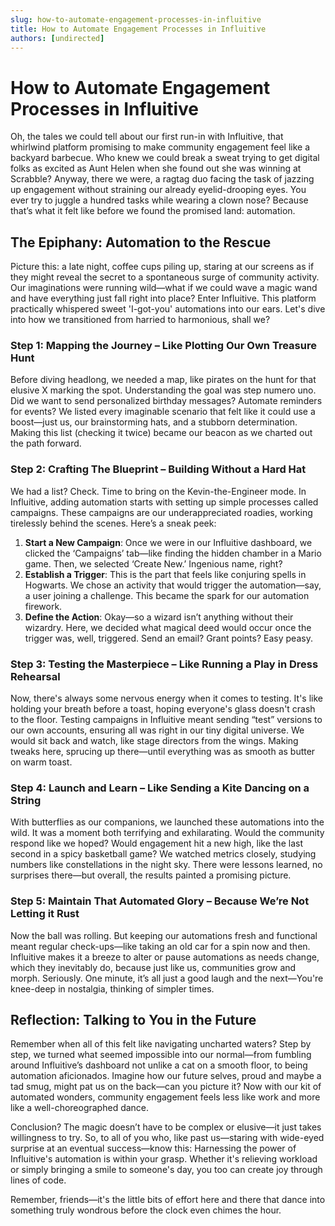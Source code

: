 ```yaml
---
slug: how-to-automate-engagement-processes-in-influitive
title: How to Automate Engagement Processes in Influitive
authors: [undirected]
---
```



# How to Automate Engagement Processes in Influitive

Oh, the tales we could tell about our first run-in with Influitive, that whirlwind platform promising to make community engagement feel like a backyard barbecue. Who knew we could break a sweat trying to get digital folks as excited as Aunt Helen when she found out she was winning at Scrabble? Anyway, there we were, a ragtag duo facing the task of jazzing up engagement without straining our already eyelid-drooping eyes. You ever try to juggle a hundred tasks while wearing a clown nose? Because that’s what it felt like before we found the promised land: automation.

## The Epiphany: Automation to the Rescue

Picture this: a late night, coffee cups piling up, staring at our screens as if they might reveal the secret to a spontaneous surge of community activity. Our imaginations were running wild—what if we could wave a magic wand and have everything just fall right into place? Enter Influitive. This platform practically whispered sweet 'I-got-you' automations into our ears. Let's dive into how we transitioned from harried to harmonious, shall we?

### Step 1: Mapping the Journey – Like Plotting Our Own Treasure Hunt

Before diving headlong, we needed a map, like pirates on the hunt for that elusive X marking the spot. Understanding the goal was step numero uno. Did we want to send personalized birthday messages? Automate reminders for events? We listed every imaginable scenario that felt like it could use a boost—just us, our brainstorming hats, and a stubborn determination. Making this list (checking it twice) became our beacon as we charted out the path forward.

### Step 2: Crafting The Blueprint – Building Without a Hard Hat

We had a list? Check. Time to bring on the Kevin-the-Engineer mode. In Influitive, adding automation starts with setting up simple processes called campaigns. These campaigns are our underappreciated roadies, working tirelessly behind the scenes. Here’s a sneak peek:

1. **Start a New Campaign**: Once we were in our Influitive dashboard, we clicked the ‘Campaigns’ tab—like finding the hidden chamber in a Mario game. Then, we selected ‘Create New.’ Ingenious name, right? 
2. **Establish a Trigger**: This is the part that feels like conjuring spells in Hogwarts. We chose an activity that would trigger the automation—say, a user joining a challenge. This became the spark for our automation firework.
3. **Define the Action**: Okay—so a wizard isn’t anything without their wizardry. Here, we decided what magical deed would occur once the trigger was, well, triggered. Send an email? Grant points? Easy peasy.

### Step 3: Testing the Masterpiece – Like Running a Play in Dress Rehearsal 

Now, there's always some nervous energy when it comes to testing. It's like holding your breath before a toast, hoping everyone's glass doesn't crash to the floor. Testing campaigns in Influitive meant sending “test” versions to our own accounts, ensuring all was right in our tiny digital universe. We would sit back and watch, like stage directors from the wings. Making tweaks here, sprucing up there—until everything was as smooth as butter on warm toast.

### Step 4: Launch and Learn – Like Sending a Kite Dancing on a String

With butterflies as our companions, we launched these automations into the wild. It was a moment both terrifying and exhilarating. Would the community respond like we hoped? Would engagement hit a new high, like the last second in a spicy basketball game? We watched metrics closely, studying numbers like constellations in the night sky. There were lessons learned, no surprises there—but overall, the results painted a promising picture.

### Step 5: Maintain That Automated Glory – Because We’re Not Letting it Rust

Now the ball was rolling. But keeping our automations fresh and functional meant regular check-ups—like taking an old car for a spin now and then. Influitive makes it a breeze to alter or pause automations as needs change, which they inevitably do, because just like us, communities grow and morph. Seriously. One minute, it’s all just a good laugh and the next—You're knee-deep in nostalgia, thinking of simpler times.

## Reflection: Talking to You in the Future

Remember when all of this felt like navigating uncharted waters? Step by step, we turned what seemed impossible into our normal—from fumbling around Influitive’s dashboard not unlike a cat on a smooth floor, to being automation aficionados. Imagine how our future selves, proud and maybe a tad smug, might pat us on the back—can you picture it? Now with our kit of automated wonders, community engagement feels less like work and more like a well-choreographed dance. 

Conclusion? The magic doesn’t have to be complex or elusive—it just takes willingness to try. So, to all of you who, like past us—staring with wide-eyed surprise at an eventual success—know this: Harnessing the power of Influitive's automation is within your grasp. Whether it's relieving workload or simply bringing a smile to someone's day, you too can create joy through lines of code.

Remember, friends—it's the little bits of effort here and there that dance into something truly wondrous before the clock even chimes the hour.